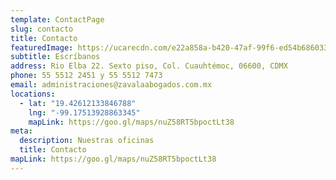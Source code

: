 ```yaml
---
template: ContactPage
slug: contacto
title: Contacto
featuredImage: https://ucarecdn.com/e22a858a-b420-47af-99f6-ed54b6860333/
subtitle: Escríbanos
address: Rio Elba 22. Sexto piso, Col. Cuauhtémoc, 06600, CDMX
phone: 55 5512 2451 y 55 5512 7473
email: administraciones@zavalaabogados.com.mx
locations:
  - lat: "19.42612133846788"
    lng: "-99.17513928863345"
    mapLink: https://goo.gl/maps/nuZ58RT5bpoctLt38
meta:
  description: Nuestras oficinas
  title: Contacto
mapLink: https://goo.gl/maps/nuZ58RT5bpoctLt38
---
```

<!-- 
# Example contact form

This form is setup to use Netlify's form handling:

- the form action is set to the current absolute url: `action: '/contact/'`
- a name attribute is sent with the form's data `'form-name': 'Contact'`
- netlify data attributes are added to the form `data-netlify data-netlify-honeypot`

Find out more in the [Netlify Docs](https://www.netlify.com/docs/form-handling/). -->

